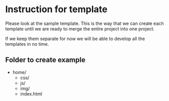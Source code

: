 # Instruction for template

Please look at the sample template. This is the way that we can create each template until we are ready to merge the entire project into one project.

If we keep them separate for now we will be able to develop all the templates in no time.

## Folder to create example
- home/
  - css/
  - js/
  - img/
  - index.html
